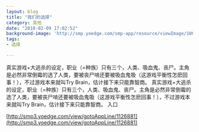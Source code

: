 ```yaml
---
layout: blog
title: "我们的选择"
category: 其他
date: "2018-02-09 17:02:52"
background-image: 'http://smp.yoedge.com/smp-app/resource/viewImage/1004439appline.png'
tags:
- 选择

---
```

真实游戏+大逃杀的设定，职业（=种族）只有三个，人类、吸血鬼、丧尸。主角是必然非常倒霉的选了人类，要被丧尸啃还要被吸血鬼吸（这游戏平衡性怎麽回事！），不过游戏本来就叫Try Brain，估计接下来只能靠智商。
真实游戏+大逃杀的设定，职业（=种族）只有三个，人类、吸血鬼、丧尸。主角是必然非常倒霉的选了人类，要被丧尸啃还要被吸血鬼吸（这游戏平衡性怎麽回事！），不过游戏本来就叫Try Brain，估计接下来只能靠智商。
入口

[http://smp3.yoedge.com/view/gotoAppLine/1126881](http://smp3.yoedge.com/view/gotoAppLine/1126881)

        
